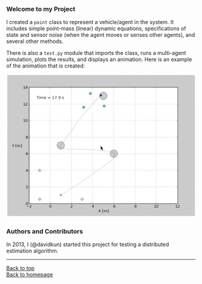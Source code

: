 ### Welcome to my Project ###
I created a `point` class to represent a vehicle/agent in the system. It includes simple point-mass (linear) dynamic equations, specifications of state and sensor noise (when the agent moves or senses other agents), and several other methods.

There is also a `test.py` module that imports the class, runs a multi-agent simulation, plots the results, and displays an animation. Here is an example of the animation that is created:

![Leader-Follower Strategy](https://raw.githubusercontent.com/davidkun/MAS/master/data/sim.gif)

### Authors and Contributors ###
In 2013, I (@davidkun) started this project for testing a distributed estimation algorithm. 

-------------------
[Back to top](https://github.com/davidkun/MAS#welcome-to-my-project)  
[Back to homepage](http://davidkun.github.io/)
